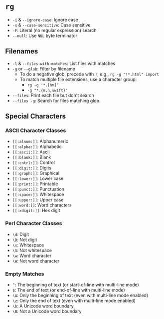 # `rg`

* `-i` & `--ignore-case`: Ignore case
* `-s` & `--case-sensitive`: Case sensitive
* `-F`: Literal (no regular expression) search
* `--null`: Use `NUL` byte terminator

## Filenames

* `-l` & `--files-with-matches`: List files with matches
* `-g` or `--glob`: Filter by filename
	* To do a negative glob, precede with `!`, e.g., `rg -g "!*.html" import`
	* To match multiple file extensions, use a character group:
		* `rg -g '*.[hm]'`
		* `-g "*.{m,h,swift}"`
* `--files`: Print each file but don't search
* `--files -g`: Search for files matching glob.

## Special Characters

### ASCII Character Classes

* `[[:alnum:]]`: Alphanumeric
* `[[:alpha:]]`: Alphabetic
* `[[:ascii:]]`: Ascii
* `[[:blank:]]`: Blank
* `[[:cntrl:]]`: Control
* `[[:digit:]]`: Digits
* `[[:graph:]]`: Graphical
* `[[:lower:]]`: Lower case
* `[[:print:]]`: Printable
* `[[:punct:]]`: Punctuation
* `[[:space:]]`: Whitespace
* `[[:upper:]]`: Upper case
* `[[:word:]]`: Word characters
* `[[:xdigit:]]`: Hex digit

### Perl Character Classes

* `\d`: Digit
* `\D`: Not digit
* `\s`: Whitespace
* `\S`: Not whitespace
* `\w`: Word character
* `\W`: Not word character

### Empty Matches

* `^`: The beginning of text (or start-of-line with multi-line mode)
* `$`: The end of text (or end-of-line with multi-line mode)
* `\A`: Only the beginning of text (even with multi-line mode enabled)
* `\z`: Only the end of text (even with multi-line mode enabled)
* `\b`: A Unicode word boundary
* `\B`: Not a Unicode word boundary
